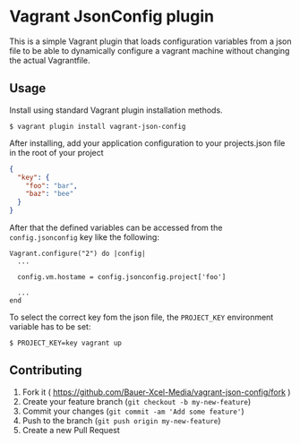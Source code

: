 # Vagrant JsonConfig plugin

This is a simple Vagrant plugin that loads configuration variables from a json file to be able to dynamically configure
a vagrant machine without changing the actual Vagrantfile.

## Usage

Install using standard Vagrant plugin installation methods. 

```
$ vagrant plugin install vagrant-json-config
```

After installing, add your application configuration to your projects.json file in the root of your project

```json
{
  "key": {
    "foo": "bar",
    "baz": "bee"
  }
}

```

After that the defined variables can be accessed from the ```config.jsonconfig``` key like the following: 

```
Vagrant.configure("2") do |config|
  ...
  
  config.vm.hostame = config.jsonconfig.project['foo'] 

  ...
end
```

To select the correct key fom the json file, the ```PROJECT_KEY``` environment variable has to be set:

```
$ PROJECT_KEY=key vagrant up
```

## Contributing

1. Fork it ( https://github.com/Bauer-Xcel-Media/vagrant-json-config/fork )
2. Create your feature branch (`git checkout -b my-new-feature`)
3. Commit your changes (`git commit -am 'Add some feature'`)
4. Push to the branch (`git push origin my-new-feature`)
5. Create a new Pull Request

